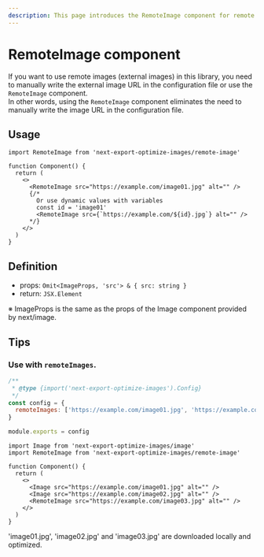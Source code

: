 ```yaml
---
description: This page introduces the RemoteImage component for remote images.
---
```


# RemoteImage component

If you want to use remote images (external images) in this library, you need to manually write the external image URL in the configuration file or use the `RemoteImage` component.  
In other words, using the `RemoteImage` component eliminates the need to manually write the image URL in the configuration file.

## Usage

```tsx
import RemoteImage from 'next-export-optimize-images/remote-image'

function Component() {
  return (
    <>
      <RemoteImage src="https://example.com/image01.jpg" alt="" />
      {/* 
        Or use dynamic values with variables
        const id = 'image01'
        <RemoteImage src={`https://example.com/${id}.jpg`} alt="" />
      */}
    </>
  )
}
```

## Definition

- props: `Omit<ImageProps, 'src'> & { src: string }`
- return: `JSX.Element`

※ ImageProps is the same as the props of the Image component provided by next/image.

## Tips

### Use with `remoteImages`.

```js title="export-images.config.js"
/**
 * @type {import('next-export-optimize-images').Config}
 */
const config = {
  remoteImages: ['https://example.com/image01.jpg', 'https://example.com/image02.jpg'],
}

module.exports = config
```

```tsx
import Image from 'next-export-optimize-images/image'
import RemoteImage from 'next-export-optimize-images/remote-image'

function Component() {
  return (
    <>
      <Image src="https://example.com/image01.jpg" alt="" />
      <Image src="https://example.com/image02.jpg" alt="" />
      <RemoteImage src="https://example.com/image03.jpg" alt="" />
    </>
  )
}
```

'image01.jpg', 'image02.jpg' and 'image03.jpg' are downloaded locally and optimized.
